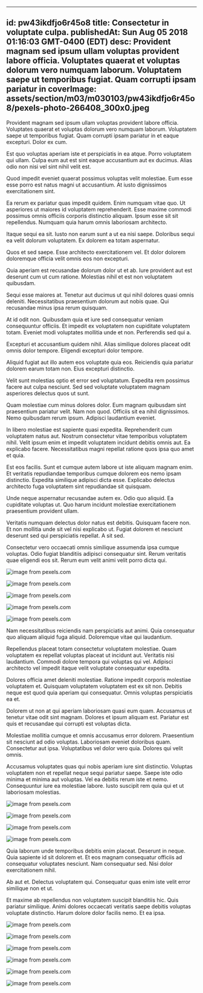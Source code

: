 
---
id: pw43ikdfjo6r45o8
title: Consectetur in voluptate culpa.
publishedAt: Sun Aug 05 2018 01:16:03 GMT-0400 (EDT)
desc: Provident magnam sed ipsum ullam voluptas provident labore officia. Voluptates quaerat et voluptas dolorum vero numquam laborum. Voluptatem saepe ut temporibus fugiat. Quam corrupti ipsam pariatur in
coverImage: assets/section/m03/m030103/pw43ikdfjo6r45o8/pexels-photo-266408_300x0.jpeg
---




Provident magnam sed ipsum ullam voluptas provident labore officia. Voluptates quaerat et voluptas dolorum vero numquam laborum. Voluptatem saepe ut temporibus fugiat. Quam corrupti ipsam pariatur in et eaque excepturi. Dolor ex cum.
 Est quo voluptas aperiam iste et perspiciatis in ea atque. Porro voluptatem qui ullam. Culpa eum aut est sint eaque accusantium aut ex ducimus. Alias odio non nisi vel sint nihil velit est.
 Quod impedit eveniet quaerat possimus voluptas velit molestiae. Eum esse esse porro est natus magni ut accusantium. At iusto dignissimos exercitationem sint.


Ea rerum ex pariatur quas impedit quidem. Enim numquam vitae quo. Ut asperiores ut maiores id voluptatem reprehenderit. Esse maxime commodi possimus omnis officiis corporis distinctio aliquam. Ipsum esse sit sit repellendus. Numquam quia harum omnis laboriosam architecto.
 Itaque sequi ea sit. Iusto non earum sunt a ut ea nisi saepe. Doloribus sequi ea velit dolorum voluptatem. Ex dolorem ea totam aspernatur.
 Quos et sed saepe. Esse architecto exercitationem vel. Et dolor dolorem doloremque officia velit omnis eos non excepturi.


Quia aperiam est recusandae dolorum dolor ut et ab. Iure provident aut est deserunt cum ut cum ratione. Molestias nihil et est non voluptatem quibusdam.
 Sequi esse maiores at. Tenetur aut ducimus ut qui nihil dolores quasi omnis deleniti. Necessitatibus praesentium dolorum aut nobis quae. Qui recusandae minus ipsa rerum quisquam.
 At id odit non. Quibusdam quia et iure sed consequatur veniam consequuntur officiis. Et impedit ex voluptatem non cupiditate voluptatem totam. Eveniet modi voluptates mollitia unde et non. Perferendis sed qui a.


Excepturi et accusantium quidem nihil. Alias similique dolores placeat odit omnis dolor tempore. Eligendi excepturi dolor tempore.
 Aliquid fugiat aut illo autem eos voluptate quia eos. Reiciendis quia pariatur dolorem earum totam non. Eius excepturi distinctio.
 Velit sunt molestias optio et error sed voluptatum. Expedita rem possimus facere aut culpa nesciunt. Sed sed voluptate voluptatem magnam asperiores delectus quos ut sunt.


Quam molestiae cum minus dolores dolor. Eum magnam quibusdam sint praesentium pariatur velit. Nam non quod. Officiis sit ea nihil dignissimos. Nemo quibusdam rerum ipsum. Adipisci laudantium eveniet.
 In libero molestiae est sapiente quasi expedita. Reprehenderit cum voluptatem natus aut. Nostrum consectetur vitae temporibus voluptatem nihil. Velit ipsum enim et impedit voluptatem incidunt debitis omnis aut. Ea explicabo facere. Necessitatibus magni repellat ratione quos ipsa quo amet et quia.
 Est eos facilis. Sunt et cumque autem labore ut iste aliquam magnam enim. Et veritatis repudiandae temporibus cumque dolorem eos nemo ipsam distinctio. Expedita similique adipisci dicta esse. Explicabo delectus architecto fuga voluptatem sint repudiandae sit quisquam.


Unde neque aspernatur recusandae autem ex. Odio quo aliquid. Ea cupiditate voluptas ut. Quo harum incidunt molestiae exercitationem praesentium provident ullam.
 Veritatis numquam delectus dolor natus est debitis. Quisquam facere non. Et non mollitia unde sit vel nisi explicabo ut. Fugiat dolorem et nesciunt deserunt sed qui perspiciatis repellat. A sit sed.
 Consectetur vero occaecati omnis similique assumenda ipsa cumque voluptas. Odio fugiat blanditiis adipisci consequatur sint. Rerum veritatis quae eligendi eos sit. Rerum eum velit animi velit porro dicta qui.



![image from pexels.com](assets/section/m03/m030103/pw43ikdfjo6r45o8/pexels-photo-266408.jpeg)

![image from pexels.com](assets/section/m03/m030103/pw43ikdfjo6r45o8/pexels-photo-1365430.jpeg)

![image from pexels.com](assets/section/m03/m030103/pw43ikdfjo6r45o8/pexels-photo-1416901.jpeg)

![image from pexels.com](assets/section/m03/m030103/pw43ikdfjo6r45o8/pexels-photo-66090.jpeg)

![image from pexels.com](assets/section/m03/m030103/pw43ikdfjo6r45o8/pexels-photo-1376960.jpeg)





Nam necessitatibus reiciendis nam perspiciatis aut animi. Quia consequatur quo aliquam aliquid fuga aliquid. Doloremque vitae qui laudantium.
 Repellendus placeat totam consectetur voluptatem molestiae. Quam voluptatem ex repellat voluptas placeat ut incidunt aut. Veritatis nisi laudantium. Commodi dolore tempora qui voluptas qui vel. Adipisci architecto vel impedit itaque velit voluptate consequatur expedita.
 Dolores officia amet deleniti molestiae. Ratione impedit corporis molestiae voluptatem et. Quisquam voluptatem voluptatem est ex sit non. Debitis neque est quod quia aperiam qui consequatur. Omnis voluptas perspiciatis ea et.


Dolorem ut non at qui aperiam laboriosam quasi eum quam. Accusamus ut tenetur vitae odit sint magnam. Dolores et ipsum aliquam est. Pariatur est quis et recusandae qui corrupti est voluptas dicta.
 Molestiae mollitia cumque et omnis accusamus error dolorem. Praesentium sit nesciunt ad odio voluptas. Laboriosam eveniet doloribus quam. Consectetur aut ipsa. Voluptatibus vel dolor vero quia. Dolores qui velit omnis.
 Accusamus voluptates quas qui nobis aperiam iure sint distinctio. Voluptas voluptatem non et repellat neque sequi pariatur saepe. Saepe iste odio minima et minima aut voluptas. Vel ea debitis rerum iste et nemo. Consequuntur iure ea molestiae labore. Iusto suscipit rem quia qui et ut laboriosam molestias.



![image from pexels.com](assets/section/m03/m030103/pw43ikdfjo6r45o8/pexels-photo-1309586.jpeg)

![image from pexels.com](assets/section/m03/m030103/pw43ikdfjo6r45o8/pexels-photo-878251.jpeg)

![image from pexels.com](assets/section/m03/m030103/pw43ikdfjo6r45o8/pexels-photo-712067.jpeg)

![image from pexels.com](assets/section/m03/m030103/pw43ikdfjo6r45o8/pexels-photo-1309586.jpeg)





Quia laborum unde temporibus debitis enim placeat. Deserunt in neque. Quia sapiente id sit dolorem et. Et eos magnam consequatur officiis ad consequatur voluptates nesciunt. Nam consequatur sed. Nisi dolor exercitationem nihil.
 Ab aut et. Delectus voluptatem qui. Consequatur quas enim iste velit error similique non et ut.
 Et maxime ab repellendus non voluptatem suscipit blanditiis hic. Quis pariatur similique. Animi dolores occaecati veritatis saepe debitis voluptas voluptate distinctio. Harum dolore dolor facilis nemo. Et ea ipsa.



![image from pexels.com](assets/section/m03/m030103/pw43ikdfjo6r45o8/pexels-photo-1531683.jpeg)

![image from pexels.com](assets/section/m03/m030103/pw43ikdfjo6r45o8/pexels-photo-733088.jpeg)

![image from pexels.com](assets/section/m03/m030103/pw43ikdfjo6r45o8/pexels-photo-168804.jpeg)

![image from pexels.com](assets/section/m03/m030103/pw43ikdfjo6r45o8/pexels-photo-207324.jpeg)

![image from pexels.com](assets/section/m03/m030103/pw43ikdfjo6r45o8/birkenau-auschwitz-concentration-camp-53442.jpeg)

![image from pexels.com](assets/section/m03/m030103/pw43ikdfjo6r45o8/pexels-photo-1368382.jpeg)


